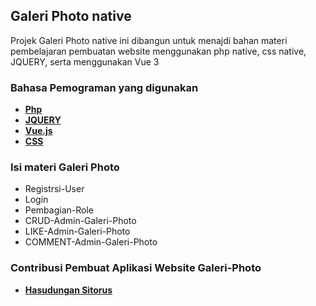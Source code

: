 ## Galeri Photo native

Projek Galeri Photo native ini dibangun untuk menajdi bahan materi pembelajaran pembuatan website menggunakan php native, css native, JQUERY, serta menggunakan Vue 3

### Bahasa Pemograman yang digunakan
- **[Php](https://www.php.net/)**
- **[JQUERY](https://api.jquery.com/)**
- **[Vue.js](https://vuejs.org/guide/quick-start.html)**
- **[CSS](https://developer.mozilla.org/en-US/docs/Web/CSS)**


### Isi materi Galeri Photo
- Registrsi-User
- Login
- Pembagian-Role
- CRUD-Admin-Galeri-Photo
- LIKE-Admin-Galeri-Photo
- COMMENT-Admin-Galeri-Photo

### Contribusi Pembuat Aplikasi Website Galeri-Photo
- **[Hasudungan Sitorus](https://x.com/jung_doeng)** 

